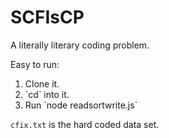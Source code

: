 # SCFIsCP
A literally literary coding problem.

Easy to run:  

<ol>
    <li>Clone it.</li>
    <li>`cd` into it.</li>  
    <li>Run `node readsortwrite.js`</li>
</ol>

`cfix.txt` is the hard coded data set.